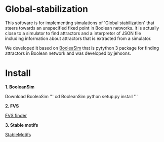 # Global-stabilization
This software is for implementing simulations of 'Global stabilization' that steers towards an unspecified fixed point in Boolean networks. It is actually close to a simulator to find attractors and a interpretor of JSON file including information about attractors that is extracted from a simulator.

We developed it based on [BooleaSim](https://github.com/jehoons/BooleanSim) that is pytython 3 package for finding attractors in Boolean network and was developed by jehoons.

# Install
**1. BooleanSim**

   Download BooleaSim
   '''
   cd BooleanSim
   python setup.py install
   '''

**2. FVS**

   [FVS finder](https://github.com/needleworm/fvs)

**3. Stable motifs**

   [StableMotifs](https://github.com/jgtz/StableMotifs)
